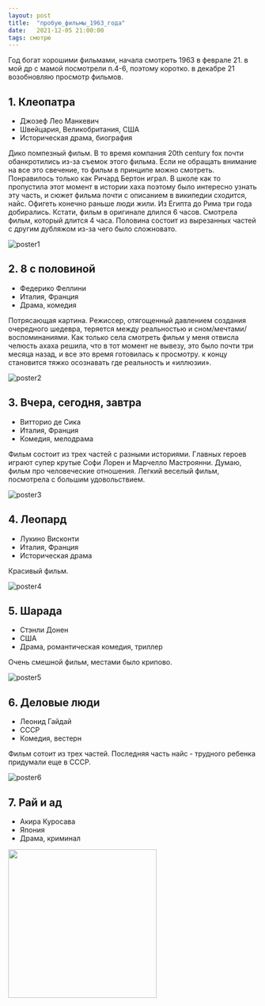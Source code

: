 ```yaml
---
layout: post
title:  "пробую_фильмы_1963_года"
date:   2021-12-05 21:00:00
tags: смотрю
---
```


Год богат хорошими фильмами, начала смотреть 1963 в феврале 21. в мой др с мамой посмотрели п.4-6, поэтому коротко. в декабре 21 возобновляю просмотр фильмов.

## 1. Клеопатра
- Джозеф Лео Манкевич
- Швейцария, Великобритания, США
- Историческая драма, биография

Дико помпезный фильм. В то время компания 20th century fox почти обанкротились из-за съемок этого фильма. Если не обращать внимание на все это свечение, то фильм в принципе можно смотреть. Понравилось только как Ричард Бертон играл. В школе как то пропустила этот момент в истории хаха поэтому было интересно узнать эту часть, и сюжет фильма почти с описанием в википедии сходится, найс.
Офигеть конечно раньше люди жили. Из Египта до Рима три года добирались.
Кстати, фильм в оригинале длился 6 часов. Смотрела фильм, который длится 4 часа. Половина состоит из вырезанных частей с другим дубляжом из-за чего было сложновато.

![poster1](https://upload.wikimedia.org/wikipedia/commons/thumb/b/b1/Cleopatra_poster.jpg/671px-Cleopatra_poster.jpg)

## 2. 8 с половиной
- Федерико Феллини
- Италия, Франция
- Драма, комедия

Потрясающая картина.
Режиссер, отягощенный давлением создания очередного шедевра, теряется между реальностью и сном/мечтами/воспоминаниями.
Как только села смотреть фильм у меня отвисла челюсть ахаха решила, что в тот момент не вывезу, это было почти три месяца назад, и все это время готовилась к просмотру. к концу становится тяжко осознавать где реальность и «иллюзии».

![poster2](https://avatars.mds.yandex.net/get-kinopoisk-image/1599028/7fc60fed-e064-4ae3-80a4-4e8f9c104052/800x800)

## 3. Вчера, сегодня, завтра
- Витторио де Сика
- Италия, Франция
- Комедия, мелодрама

Фильм состоит из трех частей с разными историями. Главных героев играют супер крутые Софи Лорен и Марчелло Мастроянни.
Думаю, фильм про человеческие отношения.
Легкий веселый фильм, посмотрела с большим удовольствием.

![poster3](https://avatars.mds.yandex.net/get-kinopoisk-image/1946459/a18900aa-4eda-4b5f-808b-ce952e613002/800x800)

## 4. Леопард
- Лукино Висконти
- Италия, Франция
- Историческая драма

Красивый фильм.

![poster4](https://avatars.mds.yandex.net/get-kinopoisk-image/1946459/3ca5772b-e561-4878-89ba-cb19cb01685a/orig)

## 5. Шарада
- Стэнли Донен
- США
- Драма, романтическая комедия, триллер

Очень смешной фильм, местами было крипово.

![poster5](https://product-image.juniqe-production.juniqe.com/media/catalog/product/seo-cache/x800/171/268/171-268-101P/Charade-Retro-Movie-Poster-Vintage-Photography-Archive-Poster.jpg)

## 6. Деловые люди
- Леонид Гайдай
- СССР
- Комедия, вестерн

Фильм сотоит из трех частей. Последняя часть найс - трудного ребенка придумали еще в СССР.

![poster6](https://avatars.mds.yandex.net/get-kinopoisk-image/1599028/cbd8fde2-8a1a-4843-80f6-b2a772084305/960x960)

## 7. Рай и ад
- Акира Куросава
- Япония
- Драма, криминал

<a href="https://letterboxd.com/film/high-and-low/" title="Перейти на страницу фильма в Letterboxd" target="_blank"><img src="https://a.ltrbxd.com/resized/sm/upload/do/zm/ur/ug/dgnyE40yWdI7gbaHmmB5yCCIVpI-0-460-0-690-crop.jpg?k=1c2c9b74f1" width="300"></a>
